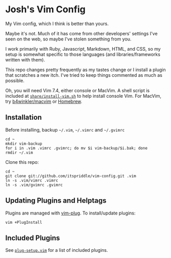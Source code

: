 # Josh's Vim Config

My Vim config, which I think is better than yours.

Maybe it's not. Much of it has come from other developers' settings I've seen
on the web, so maybe I've stolen something from you.

I work primarily with Ruby, Javascript, Markdown, HTML, and CSS, so my setup
is somewhat specific to those languages (and libraries/frameworks written with
them).

This repo changes pretty frequently as my tastes change or I
install a plugin that scratches a new itch. I've tried to keep things
commented as much as possible.

Oh, you will need Vim 7.4, either console or MacVim. A shell script is
included at [`share/install-vim.sh`](share/install-vim.sh) to help install
console Vim. For MacVim, try [b4winkler/macvim](http://git.io/2d9SNA) or
[Homebrew](http://git.io/homebrew).

## Installation

Before installing, backup `~/.vim`, `~/.vimrc` and `~/.gvimrc`

    cd ~
    mkdir vim-backup
    for i in .vim .vimrc .gvimrc; do mv $i vim-backup/$i.bak; done
    rmdir ~/.vim

Clone this repo:

    cd ~
    git clone git://github.com/itspriddle/vim-config.git .vim
    ln -s .vim/vimrc .vimrc
    ln -s .vim/gvimrc .gvimrc

## Updating Plugins and Helptags

Plugins are managed with [vim-plug](https://github.com/junegunn/vim-plug). To
install/update plugins:

    vim +PlugInstall


## Included Plugins

See [`plug-setup.vim`](plug-setup.vim) for a list of included plugins.
